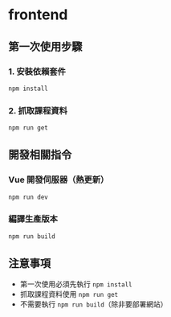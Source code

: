 # frontend

## 第一次使用步驟

### 1. 安裝依賴套件
```sh
npm install
```

### 2. 抓取課程資料
```sh
npm run get
```

## 開發相關指令

### Vue 開發伺服器（熱更新）
```sh
npm run dev
```

### 編譯生產版本
```sh
npm run build
```

## 注意事項
- 第一次使用必須先執行 `npm install`
- 抓取課程資料使用 `npm run get`
- 不需要執行 `npm run build`（除非要部署網站）